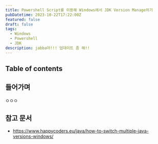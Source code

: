 ```yaml
---
title: Powershell Script를 이용해 Windows에서 JDK Version Manage하기
pubDatetime: 2023-10-22T17:22:00Z
featured: false
draft: false
tags:
  - Windows
  - Powershell
  - JDK
description: jabba야!!! 업데이트 좀 해!!
---
```


## Table of contents

## 들어가며

ㅇㅇㅇ

## 참고 문서

- <https://www.happycoders.eu/java/how-to-switch-multiple-java-versions-windows/>
